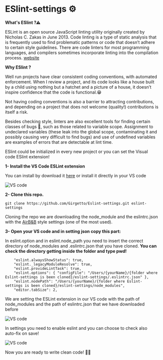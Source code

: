 # ESlint-settings ⚙️

**What's ESlint ?⚠**

ESLint is an open source JavaScript linting utility originally created by Nicholas C. Zakas in June 2013. Code linting is a type of static analysis that is frequently used to find problematic patterns or code that doesn’t adhere to certain style guidelines. There are code linters for most programming languages, and compilers sometimes incorporate linting into the compilation process. [website](https://eslint.org/)

**Why ESlint ?**

Well run projects have clear consistent coding conventions, with automated enforcement. When I review a project, and its code looks like a house built by a child using nothing but a hatchet and a picture of a house, it doesn’t inspire confidence that the code is functional.😁

Not having coding conventions is also a barrier to attracting contributions, and depending on a project that does not welcome (quality!) contributions is itself a risk.

Besides checking style, linters are also excellent tools for finding certain classes of bugs 🐛, such as those related to variable scope. Assignment to undeclared variables (these leak into the global scope, contaminating it and possibly causing very difficult to find bugs) and use of undefined variables are examples of errors that are detectable at lint time.

ESlint could be initialized in every new project or you can set the Visual code ESlint extension!

**1- Install the VS Code ESLint extension**

You can install by download it [here](https://marketplace.visualstudio.com/items?itemName=dbaeumer.vscode-eslint)
   or install it directly in your VS code 

   ![VS code](https://media.giphy.com/media/5hgPpBVk002Lvoxj8m/giphy.gif)

**2- Clone this repo.**

```
git clone https://github.com/Girgetto/Eslint-settings.git eslint-settings
```

Cloning the repo we are downloading the node_module and the eslintrc.json with the [AirB&B](https://github.com/airbnb/javascript) style settings (one of the most used).

**3- Open your VS code and in setting json copy this part:**

In eslint.option and in eslint.node_path you need to insert the correct directory of node_modules and .eslintrc.json that you have cloned.
**You can check the directory getting inside the folder and type pwd!**
```
    "eslint.alwaysShowStatus": true,
    "eslint._legacyModuleResolve": true,
    "eslint.provideLintTask": true,
    "eslint.options": { "configFile": "/Users/{yourName}/{folder where Eslint-settings is been cloned}/eslint-settings/.eslintrc.json" },
    "eslint.nodePath": "/Users/{yourName}/{folder where Eslint-settings is been cloned}/eslint-settings/node_modules",
    "editor.tabSize": 2,

```

We are setting the ESLint extension in our VS code with the path of node_modules and the path of eslintrc.json that we have downloaded before

  ![VS code](https://media.giphy.com/media/1zljr6MIV2MPnti3NF/giphy.gif)

In settings you need to enable eslint and you can choose to check also auto-fix on save!

  ![VS code](https://media.giphy.com/media/1zljr6MIV2MPnti3NF/giphy.gif)

Now you are ready to write clean code! 💪🏻
